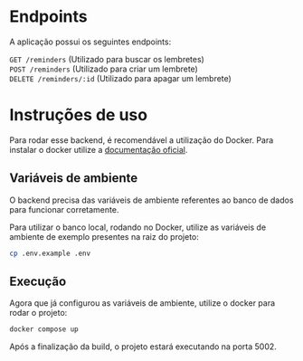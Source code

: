 # Endpoints

A aplicação possui os seguintes endpoints:

`GET /reminders` (Utilizado para buscar os lembretes)  
`POST /reminders` (Utilizado para criar um lembrete)  
`DELETE /reminders/:id` (Utilizado para apagar um lembrete)

# Instruções de uso

Para rodar esse backend, é recomendável a utilização do Docker. Para instalar o docker utilize a [documentação oficial](https://docs.docker.com/get-docker/).


## Variáveis de ambiente

O backend precisa das variáveis de ambiente referentes ao banco de dados para funcionar corretamente.

Para utilizar o banco local, rodando no Docker, utilize as variáveis de ambiente de exemplo presentes na raiz do projeto:

```sh
cp .env.example .env
```

## Execução

Agora que já configurou as variáveis de ambiente, utilize o docker para rodar o projeto:

```sh
docker compose up
```

Após a finalização da build, o projeto estará executando na porta 5002.